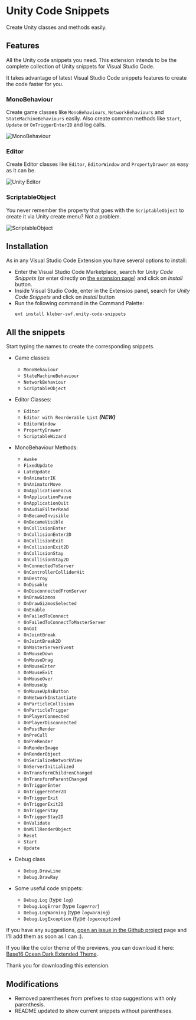 # Unity Code Snippets #
Create Unity classes and methods easily.

## Features

All the Unity code snippets you need. This extension intends to be the complete collection of Unity snippets for Visual Studio Code.

It takes advantage of latest Visual Studio Code snippets features to create the code faster for you.

### MonoBehaviour
Create game classes like `MonoBehaviours`, `NetworkBehaviours` and `StateMachineBehaviours` easily. Also create common methods like `Start`, `Update` or `OnTriggerEnter2D` and log calls.

![MonoBehaviour](https://raw.githubusercontent.com/kleber-swf/vscode-unity-code-snippets/master/images/usage-01.gif)

### Editor
Create Editor classes like `Editor`, `EditorWindow` and `PropertyDrawer` as easy as it can be.

![Unity Editor](https://raw.githubusercontent.com/kleber-swf/vscode-unity-code-snippets/master/images/usage-02.gif)

### ScriptableObject
You never remember the property that goes with the `ScriptableObject` to create it via Unity create menu? Not a problem.

![ScriptableObject](https://raw.githubusercontent.com/kleber-swf/vscode-unity-code-snippets/master/images/usage-03.gif)

## Installation

As in any Visual Studio Code Extension you have several options to install:

* Enter the Visual Studio Code Marketplace, search for _Unity Code Snippets_ (or enter directly on [the extension page](https://marketplace.visualstudio.com/items?itemName=kleber-swf.unity-code-snippets)) and click on _Install_ button.
* Inside Visual Studio Code, enter in the Extensios panel, search for _Unity Code Snippets_ and click on _Install_ button
* Run the following command in the Command Palette:
	```
	ext install kleber-swf.unity-code-snippets
	```

## All the snippets

Start typing the names to create the corresponding snippets.

* Game classes:
	* `MonoBehaviour`
	* `StateMachineBehaviour`
	* `NetworkBehaviour`
	* `ScriptableObject`

* Editor Classes:
	* `Editor`
	* `Editor with Reorderable List` **_(NEW)_**
	* `EditorWindow`
	* `PropertyDrawer`
	* `ScriptableWizard`

* MonoBehaviour Methods:
	* `Awake`
	* `FixedUpdate`
	* `LateUpdate`
	* `OnAnimatorIK`
	* `OnAnimatorMove`
	* `OnApplicationFocus`
	* `OnApplicationPause`
	* `OnApplicationQuit`
	* `OnAudioFilterRead`
	* `OnBecameInvisible`
	* `OnBecameVisible`
	* `OnCollisionEnter`
	* `OnCollisionEnter2D`
	* `OnCollisionExit`
	* `OnCollisionExit2D`
	* `OnCollisionStay`
	* `OnCollisionStay2D`
	* `OnConnectedToServer`
	* `OnControllerColliderHit`
	* `OnDestroy`
	* `OnDisable`
	* `OnDisconnectedFromServer`
	* `OnDrawGizmos`
	* `OnDrawGizmosSelected`
	* `OnEnable`
	* `OnFailedToConnect`
	* `OnFailedToConnectToMasterServer`
	* `OnGUI`
	* `OnJointBreak`
	* `OnJointBreak2D`
	* `OnMasterServerEvent`
	* `OnMouseDown`
	* `OnMouseDrag`
	* `OnMouseEnter`
	* `OnMouseExit`
	* `OnMouseOver`
	* `OnMouseUp`
	* `OnMouseUpAsButton`
	* `OnNetworkInstantiate`
	* `OnParticleCollision`
	* `OnParticleTrigger`
	* `OnPlayerConnected`
	* `OnPlayerDisconnected`
	* `OnPostRender`
	* `OnPreCull`
	* `OnPreRender`
	* `OnRenderImage`
	* `OnRenderObject`
	* `OnSerializeNetworkView`
	* `OnServerInitialized`
	* `OnTransformChildrenChanged`
	* `OnTransformParentChanged`
	* `OnTriggerEnter`
	* `OnTriggerEnter2D`
	* `OnTriggerExit`
	* `OnTriggerExit2D`
	* `OnTriggerStay`
	* `OnTriggerStay2D`
	* `OnValidate`
	* `OnWillRenderObject`
	* `Reset`
	* `Start`
	* `Update`

* Debug class
	* `Debug.DrawLine`
	* `Debug.DrawRay`

* Some useful code snippets:
	* `Debug.Log` (type _`log`_)
	* `Debug.LogError` (type _`logerror`_)
	* `Debug.LogWarning` (type _`logwarning`_)
	* `Debug.LogException`  (type _`logexception`_)

If you have any suggestions, [open an issue in the Github project](https://github.com/kleber-swf/vscode-unity-code-snippets/issues) page and I'll add them as soon as I can :).

If you like the color theme of the previews, you can download it here: [Base16 Ocean Dark Extended Theme](https://marketplace.visualstudio.com/items?itemName=kleber-swf.ocean-dark-extended).

Thank you for downloading this extension.

## Modifications
* Removed parentheses from prefixes to stop suggestions with only parenthesis.
* README updated to show current snippets without parentheses.
